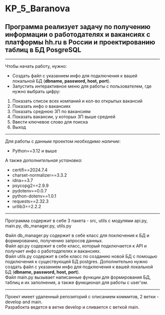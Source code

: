 # KP_5_Baranova

## Программа реализует задачу по получению информации о работодателях и вакансиях с платформы hh.ru в России и проектированию таблиц в БД PosgreSQL

___
Чтобы начать работу, нужно:
- Создать файл с указанием инфо для подключения к вашей локальной БД (**dbname, password, host, port**).
- Запустить интерактивное меню для работы с пользователем, где нужно выбрать цифру:

1. Показать список всех компаний и кол-во открытых вакансий
2. Показать инфо о вакансиях
3. Показать среднюю ЗП по вакансиям
4. Показать вакансии, у которых ЗП выше средней
5. Ввести ключевое слово для поиска
6. Выход

___
Для работы с данным проектом *необходимо наличие*:

+ Python==3.12 и выше

А также *дополнительная установка*:

+ certifi==2024.7.4
+ charset-normalizer==3.3.2
+ idna==3.7
+ psycopg2==2.9.9
+ pydotenv==0.0.7
+ python-dotenv==1.0.1
+ requests==2.32.3
+ urllib3==2.2.2

___
Программа содержит в себе 3 пакета - src, utils с модулями api.py, main.py, db_manager.py, utils.py

Файл db_manager.py содержит в себе класс для поключения к БД и формированию, получению запросов
данных.\
Файл api.py содержит в себе класс, который подключается к API и получает инфо о работодателях и вакансиях.\
Файл utils.py содержит в себе класс по созданию новой БД с помощью подключения к существующей БД postgres. Дополнительно нужно создать файл с указанием инфо для подключения к вашей локальной БД (**dbname, password, host, port**).\
Файл main.py вызывает написанные функции для формирования БД, таблиц и их заполнения, а также функционал для работы с user'ом.

___
Проект имеет удаленный репозиторий с описанием коммитов, 2 ветки - develop and main.\
Разрабокта ведется в ветке develop и сливается с веткой main.